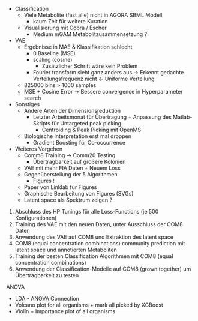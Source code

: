 - Classification
	- Viele Metabolite (fast alle) nicht in AGORA SBML Modell
		- kaum Zeit für weitere Kuration
	- Visualisierung mit Cobra / Escher
		- Medium mGAM Metabolitzusammensetzung ? 
- VAE
	- Ergebnisse in MAE & Klassifikation schlecht
		- 0 Baseline (MSE)
		- scaling (cosine)
			- Zusätzlicher Schritt wäre kein Problem
		- Fourier transform sieht ganz anders aus -> Erkennt gedachte Verteilungsfrequenz nicht <- Uniforme Verteilung
	- 825000 bins > 1000 samples
	- MSE + Cosine Error -> Bessere convergence in Hyperparameter search
- Sonstiges
    - Andere Arten der Dimensionsreduktion
		- Letzter Arbeitsmonat für Übertragung + Anpassung des Matlab-Skripts für Untargeted peak picking
			- Centroiding & Peak Picking mit OpenMS
    - Biologische Interpretation erst mal droppen
		- Gradient Boosting für Co-occurrence
- Weiteres Vorgehen
	- Comm8 Training -> Comm20 Testing
		- Übertragbarkeit auf größere Kolonien
	- VAE mit mehr FIA Daten + Neuem Loss
	- Gegenüberstellung der 5 Algorithmen
		- Figures !
	- Paper von Linklab für Figures
	- Graphische Bearbeitung von Figures (SVGs)
	- Latent space als Spektrum zeigen ?


1. Abschluss des HP Tunings für alle Loss-Functions (je 500 Konfigurationen)
2. Training des VAE mit den neuen Daten, unter Ausschluss der COM8 Daten
3. Anwendung des VAE auf COM8 und Extraktion des latent space
4. COM8 (equal concentration combinations) community prediction mit latent space und annotierten Metaboliten
5. Training der besten Classification Algorithmen mit COM8 (equal concentration combinations)
6. Anwendung der Classification-Modelle auf COM8 (grown together) um Übertragbarkeit zu testen



ANOVA
- LDA - ANOVA Connection
- Volcano plot for all organisms + mark all picked by XGBoost
- Violin + Importance plot of all organisms
